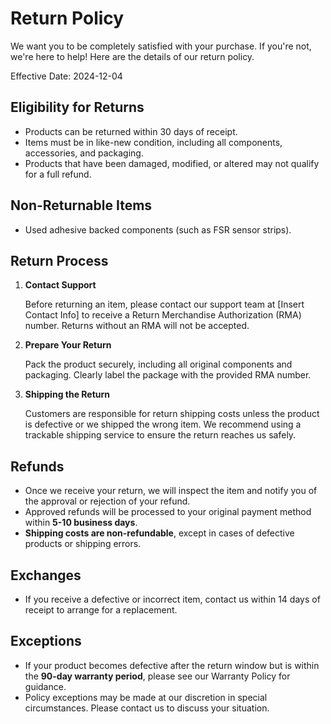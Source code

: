 # Return Policy

We want you to be completely satisfied with your purchase. If you're not, we're here to help! Here are the details of our return policy.

Effective Date: 2024-12-04

## Eligibility for Returns

- Products can be returned within 30 days of receipt.
- Items must be in like-new condition, including all components, accessories, and packaging.
- Products that have been damaged, modified, or altered may not qualify for a full refund.

## Non-Returnable Items

- Used adhesive backed components (such as FSR sensor strips).

## Return Process

1. **Contact Support**

   Before returning an item, please contact our support team at [Insert Contact Info] to receive a Return Merchandise Authorization (RMA) number. Returns without an RMA will not be accepted.
1. **Prepare Your Return**
   
   Pack the product securely, including all original components and packaging. Clearly label the package with the provided RMA number.
1. **Shipping the Return**

   Customers are responsible for return shipping costs unless the product is defective or we shipped the wrong item. We recommend using a trackable shipping service to ensure the return reaches us safely.

## Refunds

- Once we receive your return, we will inspect the item and notify you of the approval or rejection of your refund.
- Approved refunds will be processed to your original payment method within **5-10 business days**.
- **Shipping costs are non-refundable**, except in cases of defective products or shipping errors.

## Exchanges

- If you receive a defective or incorrect item, contact us within 14 days of receipt to arrange for a replacement.

## Exceptions

- If your product becomes defective after the return window but is within the **90-day warranty period**, please see our Warranty Policy for guidance.
- Policy exceptions may be made at our discretion in special circumstances. Please contact us to discuss your situation.
